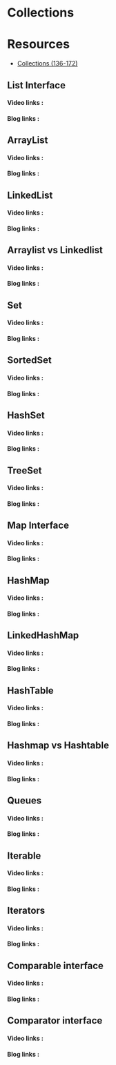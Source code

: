 # Collections

# Resources
* [Collections (136-172)](https://www.youtube.com/playlist?list=PLd3UqWTnYXOmx_J1774ukG_rvrpyWczm0)


## List Interface
#### Video links :
#### Blog links :
## ArrayList
#### Video links :
#### Blog links :
## LinkedList
#### Video links :
#### Blog links :
## Arraylist vs Linkedlist
#### Video links :
#### Blog links :
## Set
#### Video links :
#### Blog links :
## SortedSet
#### Video links :
#### Blog links :
## HashSet
#### Video links :
#### Blog links :
## TreeSet
#### Video links :
#### Blog links :
## Map Interface
#### Video links :
#### Blog links :
## HashMap
#### Video links :
#### Blog links :
## LinkedHashMap
#### Video links :
#### Blog links :
## HashTable
#### Video links :
#### Blog links :
## Hashmap vs Hashtable
#### Video links :
#### Blog links :
## Queues
#### Video links :
#### Blog links :
## Iterable
#### Video links :
#### Blog links :
## Iterators
#### Video links :
#### Blog links :
## Comparable interface
#### Video links :
#### Blog links :
## Comparator interface
#### Video links :
#### Blog links :



